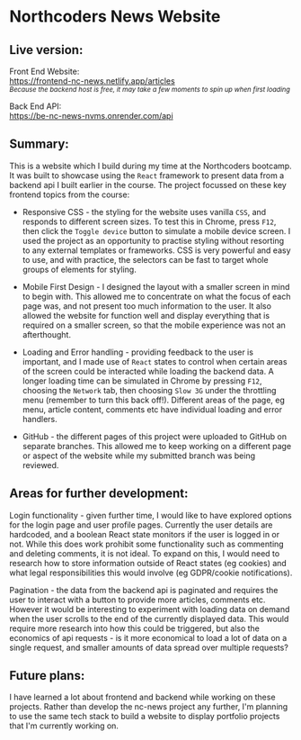 # Northcoders News Website

## Live version:

Front End Website:<br>
https://frontend-nc-news.netlify.app/articles<br>
<small><em>Because the backend host is free, it may take a few moments to spin up when first loading</em></small>

Back End API:<br>
https://be-nc-news-nvms.onrender.com/api

## Summary:

This is a website which I build during my time at the Northcoders bootcamp. It was built to showcase using the `React` framework to present data from a backend api I built earlier in the course. The project focussed on these key frontend topics from the course:

- Responsive CSS - the styling for the website uses vanilla `CSS`, and responds to different screen sizes. To test this in Chrome, press `F12`, then click the `Toggle device` button to simulate a mobile device screen. I used the project as an opportunity to practise styling without resorting to any external templates or frameworks. CSS is very powerful and easy to use, and with practice, the selectors can be fast to target whole groups of elements for styling.

- Mobile First Design - I designed the layout with a smaller screen in mind to begin with. This allowed me to concentrate on what the focus of each page was, and not present too much information to the user. It also allowed the website for function well and display everything that is required on a smaller screen, so that the mobile experience was not an afterthought.

- Loading and Error handling - providing feedback to the user is important, and I made use of `React` states to control when certain areas of the screen could be interacted while loading the backend data. A longer loading time can be simulated in Chrome by pressing `F12`, choosing the `Network` tab, then choosing `Slow 3G` under the throttling menu (remember to turn this back off!). Different areas of the page, eg menu, article content, comments etc have individual loading and error handlers.

- GitHub - the different pages of this project were uploaded to GitHub on separate branches. This allowed me to keep working on a different page or aspect of the website while my submitted branch was being reviewed.

## Areas for further development:

Login functionality - given further time, I would like to have explored options for the login page and user profile pages. Currently the user details are hardcoded, and a boolean React state monitors if the user is logged in or not. While this does work prohibit some functionality such as commenting and deleting comments, it is not ideal. To expand on this, I would need to research how to store information outside of React states (eg cookies) and what legal responsibilities this would involve (eg GDPR/cookie notifications).

Pagination - the data from the backend api is paginated and requires the user to interact with a button to provide more articles, comments etc. However it would be interesting to experiment with loading data on demand when the user scrolls to the end of the currently displayed data. This would require more research into how this could be triggered, but also the economics of api requests - is it more economical to load a lot of data on a single request, and smaller amounts of data spread over multiple requests?

## Future plans:

I have learned a lot about frontend and backend while working on these projects. Rather than develop the nc-news project any further, I'm planning to use the same tech stack to build a website to display portfolio projects that I'm currently working on.